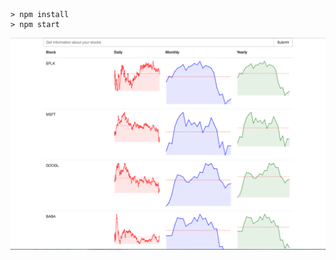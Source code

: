 ```
> npm install
> npm start
```

![Alt text](/screenshots/Screenshot_1.png?raw=true "Screenshot 1")